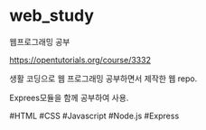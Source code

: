 # web_study
웹프로그래밍 공부

https://opentutorials.org/course/3332

생활 코딩으로 웹 프로그래밍 공부하면서 제작한 웹 repo.

Exprees모듈을 함께 공부하여 사용.

#HTML #CSS #Javascript #Node.js #Express
